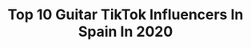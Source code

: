 ---
title: Top 10 Guitar TikTok Influencers In Spain In 2020
description: >-
  Find top guitar TikTok influencers in Spain in 2020. Most popular hashtags: #parati #humor #fyp #guitarra.
platform: TikTok
hits: 23
text_top: Identify the best TikTok profiles on inBeat.
text_bottom: Our search engine has 23 TikTok influencers like this in Spain for you to collaborate.
profiles:
  - username: "sientoflamenco"
    fullname: >-
      Siento Flamenco
    bio: >-
      🎶El Flamenco grita lo que mi Alma calla.🎶 📩Promociones DM📩
    location: "Spain"
    followers: 34500
    engagement: 719
    commentsToLikes: 0.011995
    id: ck8zznhl19jbz0j78jio6yay2
    verified: false
    hashtags: "#guitarra, #canteflamenco, #rumba, #sevillanas"
  - username: "ramontoktok"
    fullname: >-
      RamonTokTok
    bio: >-
      Apasionado del teatro y la música. Alegre y buena gente.
    location: "Spain"
    followers: 10900
    engagement: 2092
    commentsToLikes: 0.373721
    id: ckb17c8azuvg60j23mcctrq7y
    verified: false
    hashtags: "#lipsync, #humor, #risas, #flamenquito"
  - username: "j.jaramago"
    fullname: >-
      🛡j.jaramago🛡
    bio: >-
      🧙🏻‍♂️Magia, Humor y Vikingadas🛡 🎭 TIKTOK es un gran TEATRO 🎭
    location: "Spain"
    followers: 99500
    engagement: 1691
    commentsToLikes: 0.048568
    id: cka6py2bvldd30i78d5dgwlrv
    verified: false
    hashtags: "#magician, #magictrick, #magic, #magia"
  - username: "lukasluv"
    fullname: >-
      Lukas :>
    bio: >-
      🛋 mi ig está allí arriba :> good mf vibes only👍🏽😃
    location: "Spain"
    followers: 300900
    engagement: 2507
    commentsToLikes: 0.020941
    id: ckbq55ml1remg0j23stpg98bb
    verified: false
    hashtags: "#parati, #tiktok, #xyzbca, #destacame"
  - username: "rapunzel_spain"
    fullname: >-
      RAPUNZEL
    bio: >-
      👸🏻Princess👸🏻 PRINCESA DE PELO LARGO IG: my_super_long_hair
    location: "Spain"
    followers: 17300
    engagement: 1391
    commentsToLikes: 0.135196
    id: ck902dqngcdfn0j78h8y1cdwl
    verified: false
    hashtags: "#sailormars, #esemomentazo, #loveme, #redbulldanceyourstyle"
  - username: "carlosrendonmus"
    fullname: >-
      Carlos Rendón
    bio: >-
      ⚡️Produccion Musical y Music Tech⚡️
    location: "Spain"
    followers: 86800
    engagement: 506
    commentsToLikes: 0.068327
    id: ckbqfylbr1ifj0j23c1lyz5ru
    verified: false
    hashtags: "#nativeinstruments, #akai, #musictech, #productormusical"
  - username: "tonyramosoficial"
    fullname: >-
      Tony Ramos
    bio: >-
      Gaditano Instagram @tonyramos86
    location: "Spain"
    followers: 14600
    engagement: 1083
    commentsToLikes: 0.064758
    id: ckcv3dzbqofpu0j23yt7xwmw1
    verified: false
    hashtags: "#pareja, #parodia, #amigos, #duo"
  - username: "vikingoastur"
    fullname: >-
      🐺VikingoAstur🐺
    bio: >-
      Madrid (España🇪🇸) El humor es vida Fuerza y Humor!! Instagram: @vikingoastur
    location: "Spain"
    followers: 45900
    engagement: 1115
    commentsToLikes: 0.087554
    id: ckbfcylxh60a90j238kymk33u
    verified: false
    hashtags: "#comedia, #clubdelacomedia, #humor, #duo"
  - username: "victormame"
    fullname: >-
      victormame
    bio: >-
      ⬆️ Sígueme en INSTAGRAM y tkm ⬆️ 🎹Piano ❤️YouTube 225k 💜Twitch 28k
    location: "Spain"
    followers: 207600
    engagement: 1187
    commentsToLikes: 0.016607
    id: ckb98k69fryta0j237lrvw74q
    verified: false
    hashtags: "#anime, #music, #musica, #dragonballgt"
  - username: "lunahermanos"
    fullname: >-
      Antonio José López S
    bio: >-
      Sobreviví a un cancer 🎗 y ahora hago vídeos para hacer reír 💪❤️
    location: "Spain"
    followers: 8152
    engagement: 536
    commentsToLikes: 0.103380
    id: ckd0nf0y7gzfu0j23klkhp6d9
    verified: false
    hashtags: "#opinion, #parati, #motivacion, #madre"
---